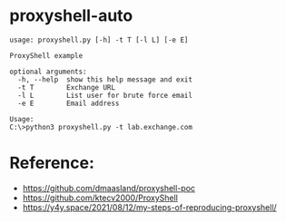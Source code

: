 # proxyshell-auto
```
usage: proxyshell.py [-h] -t T [-l L] [-e E]

ProxyShell example

optional arguments:
  -h, --help  show this help message and exit
  -t T        Exchange URL
  -l L        List user for brute force email
  -e E        Email address
  
Usage: 
C:\>python3 proxyshell.py -t lab.exchange.com
```
# Reference:
- https://github.com/dmaasland/proxyshell-poc
- https://github.com/ktecv2000/ProxyShell
- https://y4y.space/2021/08/12/my-steps-of-reproducing-proxyshell/
